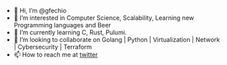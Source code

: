 - 👋 Hi, I’m @gfechio
- 👀 I’m interested in Computer Science, Scalability, Learning new Programming languages and Beer
- 🌱 I’m currently learning C, Rust, Pulumi.
- 💞️ I’m looking to collaborate on Golang | Python | Virtualization | Network | Cybersecurity | Terraform 
- 📫 How to reach me at [twitter](https://twitter.com/gfechio_)

